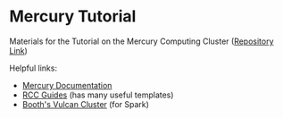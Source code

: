 # Mercury Tutorial

Materials for the Tutorial on the Mercury Computing Cluster ([Repository Link](https://github.com/ningyin-xu/Mercury-Tutorial))

Helpful links: 
+ [Mercury Documentation](https://hpc-docs.chicagobooth.edu/)
+ [RCC Guides](https://github.com/rcc-uchicago/SLURM_WORKSHOP) (has many useful templates)
+ [Booth's Vulcan Cluster](https://spark-docs.chicagobooth.edu/) (for Spark)
